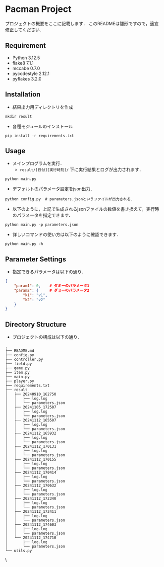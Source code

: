 # Pacman Project

プロジェクトの概要をここに記載します．
このREADMEは雛形ですので，適宜修正してください．

## Requirement
- Python 3.12.5
- flake8 7.1.1
- mccabe 0.7.0
- pycodestyle 2.12.1
- pyflakes 3.2.0

## Installation
- 結果出力用ディレクトリを作成
```shell
mkdir result
```
- 各種モジュールのインストール
```shell
pip install -r requirements.txt
```


## Usage
- メインプログラムを実行．
  - `result/[日付][実行時刻]/` 下に実行結果とログが出力されます．
```shell
python main.py
```
- デフォルトのパラメータ設定をjson出力．
```shell
python config.py  # parameters.jsonというファイルが出力される．
```
- 以下のように，上記で生成されるjsonファイルの数値を書き換えて，実行時のパラメータを指定できます．
```shell
python main.py -p parameters.json
```
- 詳しいコマンドの使い方は以下のように確認できます．
```shell
python main.py -h
```


## Parameter Settings

- 指定できるパラメータは以下の通り．
```json
{
    "param1": 0,    # ダミーのパラメータ1
    "param2": {     # ダミーのパラメータ2
        "k1": "v1",
        "k2": "v2"
    }
}
```

## Directory Structure
- プロジェクトの構成は以下の通り．
```shell
.
├── README.md
├── config.py
├── controller.py
├── field.py
├── game.py
├── item.py
├── main.py
├── player.py
├── requirements.txt
├── result
│   ├── 20240910_162750
│   │   ├── log.log
│   │   └── parameters.json
│   ├── 20241105_172507
│   │   ├── log.log
│   │   └── parameters.json
│   ├── 20241112_165507
│   │   ├── log.log
│   │   └── parameters.json
│   ├── 20241112_165932
│   │   ├── log.log
│   │   └── parameters.json
│   ├── 20241112_170131
│   │   ├── log.log
│   │   └── parameters.json
│   ├── 20241112_170155
│   │   ├── log.log
│   │   └── parameters.json
│   ├── 20241112_170414
│   │   ├── log.log
│   │   └── parameters.json
│   ├── 20241112_170632
│   │   ├── log.log
│   │   └── parameters.json
│   ├── 20241112_172340
│   │   ├── log.log
│   │   └── parameters.json
│   ├── 20241112_172411
│   │   ├── log.log
│   │   └── parameters.json
│   ├── 20241112_174603
│   │   ├── log.log
│   │   └── parameters.json
│   └── 20241112_174710
│       ├── log.log
│       └── parameters.json
└── utils.py
```
\